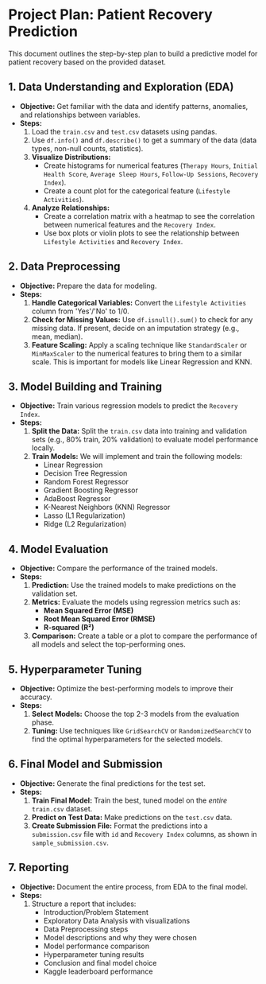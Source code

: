 # Project Plan: Patient Recovery Prediction

This document outlines the step-by-step plan to build a predictive model for patient recovery based on the provided dataset.

## 1. Data Understanding and Exploration (EDA)

*   **Objective:** Get familiar with the data and identify patterns, anomalies, and relationships between variables.
*   **Steps:**
    1.  Load the `train.csv` and `test.csv` datasets using pandas.
    2.  Use `df.info()` and `df.describe()` to get a summary of the data (data types, non-null counts, statistics).
    3.  **Visualize Distributions:**
        *   Create histograms for numerical features (`Therapy Hours`, `Initial Health Score`, `Average Sleep Hours`, `Follow-Up Sessions`, `Recovery Index`).
        *   Create a count plot for the categorical feature (`Lifestyle Activities`).
    4.  **Analyze Relationships:**
        *   Create a correlation matrix with a heatmap to see the correlation between numerical features and the `Recovery Index`.
        *   Use box plots or violin plots to see the relationship between `Lifestyle Activities` and `Recovery Index`.

## 2. Data Preprocessing

*   **Objective:** Prepare the data for modeling.
*   **Steps:**
    1.  **Handle Categorical Variables:** Convert the `Lifestyle Activities` column from 'Yes'/'No' to 1/0.
    2.  **Check for Missing Values:** Use `df.isnull().sum()` to check for any missing data. If present, decide on an imputation strategy (e.g., mean, median).
    3.  **Feature Scaling:** Apply a scaling technique like `StandardScaler` or `MinMaxScaler` to the numerical features to bring them to a similar scale. This is important for models like Linear Regression and KNN.

## 3. Model Building and Training

*   **Objective:** Train various regression models to predict the `Recovery Index`.
*   **Steps:**
    1.  **Split the Data:** Split the `train.csv` data into training and validation sets (e.g., 80% train, 20% validation) to evaluate model performance locally.
    2.  **Train Models:** We will implement and train the following models:
        *   Linear Regression
        *   Decision Tree Regression
        *   Random Forest Regressor
        *   Gradient Boosting Regressor
        *   AdaBoost Regressor
        *   K-Nearest Neighbors (KNN) Regressor
        *   Lasso (L1 Regularization)
        *   Ridge (L2 Regularization)

## 4. Model Evaluation

*   **Objective:** Compare the performance of the trained models.
*   **Steps:**
    1.  **Prediction:** Use the trained models to make predictions on the validation set.
    2.  **Metrics:** Evaluate the models using regression metrics such as:
        *   **Mean Squared Error (MSE)**
        *   **Root Mean Squared Error (RMSE)**
        *   **R-squared (R²)**
    3.  **Comparison:** Create a table or a plot to compare the performance of all models and select the top-performing ones.

## 5. Hyperparameter Tuning

*   **Objective:** Optimize the best-performing models to improve their accuracy.
*   **Steps:**
    1.  **Select Models:** Choose the top 2-3 models from the evaluation phase.
    2.  **Tuning:** Use techniques like `GridSearchCV` or `RandomizedSearchCV` to find the optimal hyperparameters for the selected models.

## 6. Final Model and Submission

*   **Objective:** Generate the final predictions for the test set.
*   **Steps:**
    1.  **Train Final Model:** Train the best, tuned model on the *entire* `train.csv` dataset.
    2.  **Predict on Test Data:** Make predictions on the `test.csv` data.
    3.  **Create Submission File:** Format the predictions into a `submission.csv` file with `id` and `Recovery Index` columns, as shown in `sample_submission.csv`.

## 7. Reporting

*   **Objective:** Document the entire process, from EDA to the final model.
*   **Steps:**
    1.  Structure a report that includes:
        *   Introduction/Problem Statement
        *   Exploratory Data Analysis with visualizations
        *   Data Preprocessing steps
        *   Model descriptions and why they were chosen
        *   Model performance comparison
        *   Hyperparameter tuning results
        *   Conclusion and final model choice
        *   Kaggle leaderboard performance
